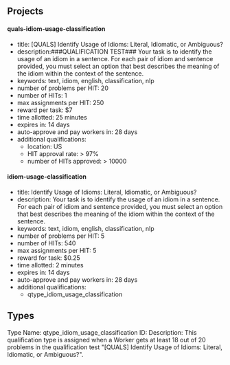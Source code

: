 ## Projects

#### quals-idiom-usage-classification
- title: [QUALS] Identify Usage of Idioms: Literal, Idiomatic, or Ambiguous?
- description:###QUALIFICATION TEST### Your task is to identify the usage of an idiom in a sentence. For each pair of idiom and sentence provided, you must select an option that best describes the meaning of the idiom within the context of the sentence. 
- keywords: text, idiom, english, classification, nlp
- number of problems per HIT: 20
- number of HITs: 1
- max assignments per HIT: 250
- reward per task: $7
- time allotted: 25 minutes
- expires in: 14 days
- auto-approve and pay workers in: 28 days
- additional qualifications:
    - location: US
    - HIT approval rate: > 97%
    - number of HITs approved: > 10000

#### idiom-usage-classification
- title: Identify Usage of Idioms: Literal, Idiomatic, or Ambiguous?
- description: Your task is to identify the usage of an idiom in a sentence. For each pair of idiom and sentence provided, you must select an option that best describes the meaning of the idiom within the context of the sentence. 
- keywords: text, idiom, english, classification, nlp
- number of problems per HIT: 5
- number of HITs: 540
- max assignments per HIT: 5
- reward for task: $0.25
- time allotted: 2 minutes
- expires in: 14 days
- auto-approve and pay workers in: 28 days
- additional qualifications: 
    - qtype_idiom_usage_classification

## Types
Type Name: qtype_idiom_usage_classification
ID: 
Description: This qualification type is assigned when a Worker gets at least 18 out of 20 problems in the qualification test "[QUALS] Identify Usage of Idioms: Literal, Idiomatic, or Ambiguous?".